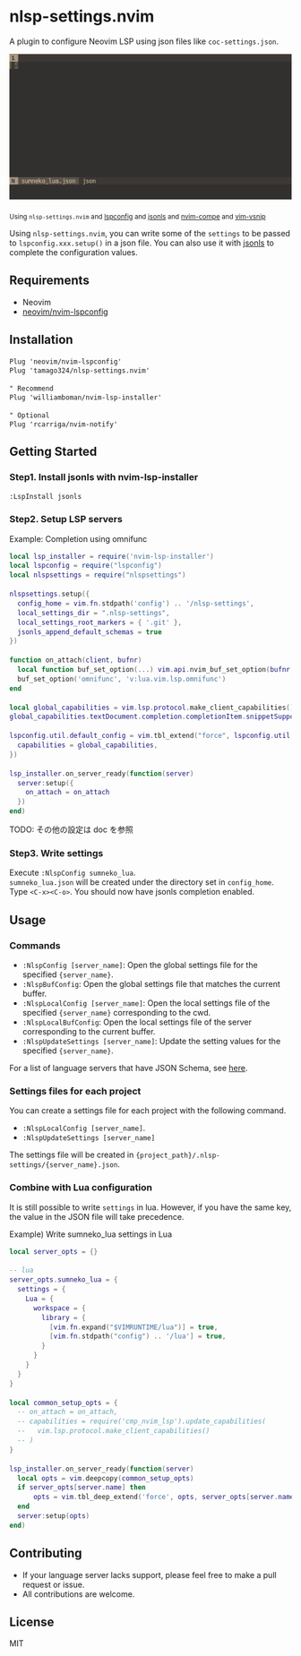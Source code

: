 # nlsp-settings.nvim

A plugin to configure Neovim LSP using json files like `coc-settings.json`.

  <img src="https://github.com/tamago324/images/blob/master/nlsp-settings.nvim/sumneko_lua_completion.gif" alt="sumneko_lua_completion.gif" width="600" style=""/>

<sub>Using `nlsp-settings.nvim` and [lspconfig](https://github.com/neovim/nvim-lspconfig/) and [jsonls](https://github.com/vscode-langservers/vscode-json-languageserver/) and [nvim-compe](https://github.com/hrsh7th/nvim-compe/) and [vim-vsnip](https://github.com/hrsh7th/vim-vsnip/)</sub>


Using `nlsp-settings.nvim`, you can write some of the `settings` to be passed to `lspconfig.xxx.setup()` in a json file.
You can also use it with [jsonls](https://github.com/vscode-langservers/vscode-json-languageserver) to complete the configuration values.



## Requirements

* Neovim
* [neovim/nvim-lspconfig](https://github.com/neovim/nvim-lspconfig/)


## Installation

```vim
Plug 'neovim/nvim-lspconfig'
Plug 'tamago324/nlsp-settings.nvim'

" Recommend
Plug 'williamboman/nvim-lsp-installer'

" Optional
Plug 'rcarriga/nvim-notify'
```

## Getting Started

### Step1. Install jsonls with nvim-lsp-installer

```
:LspInstall jsonls
```

### Step2. Setup LSP servers

Example: Completion using omnifunc

```lua
local lsp_installer = require('nvim-lsp-installer')
local lspconfig = require("lspconfig")
local nlspsettings = require("nlspsettings")

nlspsettings.setup({
  config_home = vim.fn.stdpath('config') .. '/nlsp-settings',
  local_settings_dir = ".nlsp-settings",
  local_settings_root_markers = { '.git' },
  jsonls_append_default_schemas = true
})

function on_attach(client, bufnr)
  local function buf_set_option(...) vim.api.nvim_buf_set_option(bufnr, ...) end
  buf_set_option('omnifunc', 'v:lua.vim.lsp.omnifunc')
end

local global_capabilities = vim.lsp.protocol.make_client_capabilities()
global_capabilities.textDocument.completion.completionItem.snippetSupport = true

lspconfig.util.default_config = vim.tbl_extend("force", lspconfig.util.default_config, {
  capabilities = global_capabilities,
})

lsp_installer.on_server_ready(function(server)
  server:setup({
    on_attach = on_attach
  })
end)
```

TODO: その他の設定は doc を参照


### Step3. Write settings

Execute `:NlspConfig sumneko_lua`.  
`sumneko_lua.json` will be created under the directory set in `config_home`. Type `<C-x><C-o>`. You should now have jsonls completion enabled.


## Usage

### Commands

* `:NlspConfig [server_name]`:  Open the global settings file for the specified `{server_name}`.
* `:NlspBufConfig`: Open the global settings file that matches the current buffer.
* `:NlspLocalConfig [server_name]`: Open the local settings file of the specified `{server_name}` corresponding to the cwd.
* `:NlspLocalBufConfig`:  Open the local settings file of the server corresponding to the current buffer.
* `:NlspUpdateSettings [server_name]`: Update the setting values for the specified `{server_name}`.

For a list of language servers that have JSON Schema, see [here](schemas/README.md).


### Settings files for each project

You can create a settings file for each project with the following command.

* `:NlspLocalConfig [server_name]`.
* `:NlspUpdateSettings [server_name]`

The settings file will be created in `{project_path}/.nlsp-settings/{server_name}.json`.


### Combine with Lua configuration

It is still possible to write `settings` in lua.
However, if you have the same key, the value in the JSON file will take precedence.

Example) Write sumneko_lua settings in Lua

```lua
local server_opts = {}

-- lua
server_opts.sumneko_lua = {
  settings = {
    Lua = {
      workspace = {
        library = {
          [vim.fn.expand("$VIMRUNTIME/lua")] = true,
          [vim.fn.stdpath("config") .. '/lua'] = true,
        }
      }
    }
  }
}

local common_setup_opts = {
  -- on_attach = on_attach,
  -- capabilities = require('cmp_nvim_lsp').update_capabilities(
  --   vim.lsp.protocol.make_client_capabilities()
  -- )
}

lsp_installer.on_server_ready(function(server)
  local opts = vim.deepcopy(common_setup_opts)
  if server_opts[server.name] then
      opts = vim.tbl_deep_extend('force', opts, server_opts[server.name])
  end
  server:setup(opts)
end)
```


## Contributing

* If your language server lacks support, please feel free to make a pull request or issue.
* All contributions are welcome.


## License

MIT
